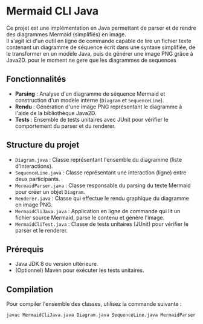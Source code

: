 # Mermaid CLI Java

Ce projet est une implémentation en Java permettant de parser et de rendre des diagrammes Mermaid (simplifiés) en image.  
Il s'agit ici d'un outil en ligne de commande capable de lire un fichier texte contenant un diagramme de séquence écrit dans une syntaxe simplifiée, de le transformer en un modèle Java, puis de générer une image PNG grâce à Java2D.
pour  le moment ne gere  que  les diagrammes de sequences

## Fonctionnalités

- **Parsing** : Analyse d'un diagramme de séquence Mermaid et construction d'un modèle interne (`Diagram` et `SequenceLine`).
- **Rendu** : Génération d'une image PNG représentant le diagramme à l'aide de la bibliothèque Java2D.
- **Tests** : Ensemble de tests unitaires avec JUnit pour vérifier le comportement du parser et du renderer.

## Structure du projet

- `Diagram.java` : Classe représentant l'ensemble du diagramme (liste d'interactions).
- `SequenceLine.java` : Classe représentant une interaction (ligne) entre deux participants.
- `MermaidParser.java` : Classe responsable du parsing du texte Mermaid pour créer un objet `Diagram`.
- `Renderer.java` : Classe qui effectue le rendu graphique du diagramme en image PNG.
- `MermaidCliJava.java` : Application en ligne de commande qui lit un fichier source Mermaid, parse le contenu et génère l'image.
- `MermaidCliTest.java` : Classe de tests unitaires (JUnit) pour vérifier le parser et le renderer.

## Prérequis

- Java JDK 8 ou version ultérieure.
- (Optionnel) Maven pour exécuter les tests unitaires.

## Compilation

Pour compiler l'ensemble des classes, utilisez la commande suivante :

```bash
javac MermaidCliJava.java Diagram.java SequenceLine.java MermaidParser.java Renderer.java

